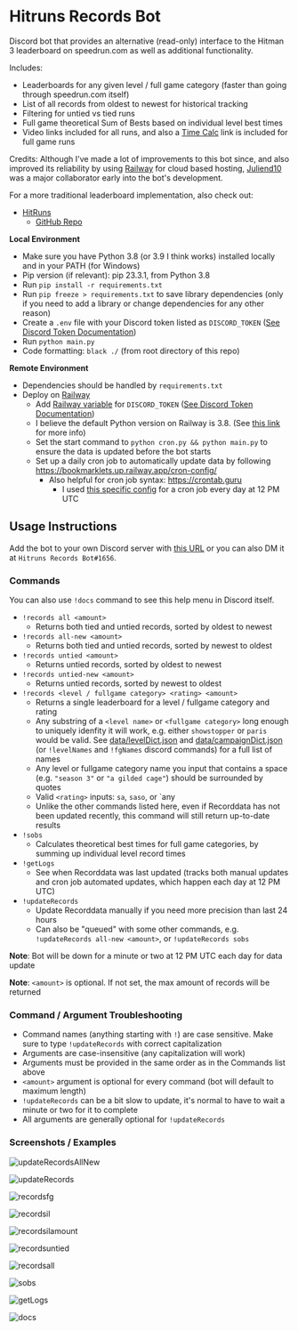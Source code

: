 # Hitruns Records Bot

Discord bot that provides an alternative (read-only) interface to the Hitman 3 leaderboard on speedrun.com as well as additional functionality.

Includes:

- Leaderboards for any given level / full game category (faster than going through speedrun.com itself)
- List of all records from oldest to newest for historical tracking
- Filtering for untied vs tied runs
- Full game theoretical Sum of Bests based on individual level best times
- Video links included for all runs, and also a [Time Calc](https://solderq35.github.io/fg-time-calc/) link is included for full game runs

Credits: Although I've made a lot of improvements to this bot since, and also improved its reliability by using [Railway](https://railway.app/) for cloud based hosting, [Juliend10](https://www.speedrun.com/users/juliend10) was a major collaborator early into the bot's development.

For a more traditional leaderboard implementation, also check out:

- [HitRuns](https://hitruns.vercel.app/)
  - [GitHub Repo](https://github.com/solderq35/hitruns)

**Local Environment**

- Make sure you have Python 3.8 (or 3.9 I think works) installed locally and in your PATH (for Windows)
- Pip version (if relevant): pip 23.3.1, from Python 3.8
- Run `pip install -r requirements.txt`
- Run `pip freeze > requirements.txt` to save library dependencies (only if you need to add a library or change dependencies for any other reason)
- Create a `.env` file with your Discord token listed as `DISCORD_TOKEN` ([See Discord Token Documentation](https://docs.discordbotstudio.org/setting-up-dbs/finding-your-bot-token))
- Run `python main.py`
- Code formatting: `black ./` (from root directory of this repo)

**Remote Environment**

- Dependencies should be handled by `requirements.txt`
- Deploy on [Railway](https://railway.app/)
  - Add [Railway variable](https://docs.railway.app/develop/variables) for `DISCORD_TOKEN` ([See Discord Token Documentation](https://docs.discordbotstudio.org/setting-up-dbs/finding-your-bot-token))
  - I believe the default Python version on Railway is 3.8. (See [this link](https://nixpacks.com/docs/providers/python) for more info)
  - Set the start command to `python cron.py && python main.py` to ensure the data is updated before the bot starts
  - Set up a daily cron job to automatically update data by following https://bookmarklets.up.railway.app/cron-config/
    - Also helpful for cron job syntax: https://crontab.guru
      - I used [this specific config](https://crontab.guru/#0_12_*_*_*) for a cron job every day at 12 PM UTC

## Usage Instructions

Add the bot to your own Discord server with [this URL](https://discord.com/api/oauth2/authorize?client_id=1048593224735932508&permissions=2147486720&scope=bot%20applications.commands) or you can also DM it at `Hitruns Records Bot#1656`.

### Commands

You can also use `!docs` command to see this help menu in Discord itself.

- `!records all <amount>`
  - Returns both tied and untied records, sorted by oldest to newest
- `!records all-new <amount>`
  - Returns both tied and untied records, sorted by newest to oldest
- `!records untied <amount>`
  - Returns untied records, sorted by oldest to newest
- `!records untied-new <amount>`
  - Returns untied records, sorted by newest to oldest
- `!records <level / fullgame category> <rating> <amount>`
  - Returns a single leaderboard for a level / fullgame category and rating
  - Any substring of a `<level name>` or `<fullgame category>` long enough to uniquely idenfity it will work, e.g. either `showstopper` or `paris` would be valid. See [data/levelDict.json](https://github.com/solderq35/hitruns-records-bot/blob/master/data/levelDict.json) and [data/campaignDict.json](https://github.com/solderq35/hitruns-records-bot/blob/master/data/campaignDict.json) (or `!levelNames` and `!fgNames` discord commands) for a full list of names
  - Any level or fullgame category name you input that contains a space (e.g. `"season 3"` or `"a gilded cage"`) should be surrounded by quotes
  - Valid `<rating>` inputs: `sa`, `saso`, or `any
  - Unlike the other commands listed here, even if Recorddata has not been updated recently, this command will still return up-to-date results
- `!sobs`
  - Calculates theoretical best times for full game categories, by summing up individual level record times
- `!getLogs`
  - See when Recorddata was last updated (tracks both manual updates and cron job automated updates, which happen each day at 12 PM UTC)
- `!updateRecords`
  - Update Recorddata manually if you need more precision than last 24 hours
  - Can also be "queued" with some other commands, e.g. `!updateRecords all-new <amount>`, or `!updateRecords sobs`

**Note**: Bot will be down for a minute or two at 12 PM UTC each day for data update

**Note**: `<amount>` is optional. If not set, the max amount of records will be returned

### Command / Argument Troubleshooting

- Command names (anything starting with `!`) are case sensitive. Make sure to type `!updateRecords` with correct capitalization
- Arguments are case-insensitive (any capitalization will work)
- Arguments must be provided in the same order as in the Commands list above
- `<amount>` argument is optional for every command (bot will default to maximum length)
- `!updateRecords` can be a bit slow to update, it's normal to have to wait a minute or two for it to complete
- All arguments are generally optional for `!updateRecords`

### Screenshots / Examples

![updateRecordsAllNew](https://media.discordapp.net/attachments/1113022395243036682/1203184450423226469/image.png?ex=65d02bd7&is=65bdb6d7&hm=03a2a2f519ac5b5bcd2765407c9bff95f30eaf30ec7cd2029671328430f13989)

![updateRecords](https://media.discordapp.net/attachments/1018323831468851202/1048705618078351380/image.png)

![recordsfg](https://media.discordapp.net/attachments/1018323831468851202/1049091135022317589/image.png)

![recordsil](https://media.discordapp.net/attachments/1018323831468851202/1049091366594019438/image.png)

![recordsilamount](https://media.discordapp.net/attachments/1113022395243036682/1203185389456592909/image.png?ex=65d02cb6&is=65bdb7b6&hm=031cd5da223075930e1a4897f413c54c8b71ce5c1e0a6cbb203d3f19dd5f5721)

![recordsuntied](https://media.discordapp.net/attachments/1018323831468851202/1203185817179258930/image.png?ex=65d02d1c&is=65bdb81c&hm=c0e2561d33ba17c749a2b8354b14fa2c2e10439e6e19a6a783c7099b9f874930)

![recordsall](https://media.discordapp.net/attachments/1113022395243036682/1203185721419112468/image.png?ex=65d02d06&is=65bdb806&hm=2257aa47a98168809835696d42b4683e9448d93ebc4d3f0e279fab3c02e4f95d)

![sobs](https://media.discordapp.net/attachments/1018323831468851202/1048705959893139526/image.png)

![getLogs](https://cdn.discordapp.com/attachments/1113022395243036682/1203999017831374858/image.png?ex=65d32277&is=65c0ad77&hm=3926ec58d2cb1f9ef1c91ef151ca0263924dbcc6d645f39bc01fb1a6d9d8f7bc&)

![docs](https://media.discordapp.net/attachments/1113022395243036682/1203881727236382720/image.png?ex=65d2b53a&is=65c0403a&hm=89d83ab152eec2a7d6688737149cdefbd2c09f2b22c27793230317dcb25f1b94&=)
